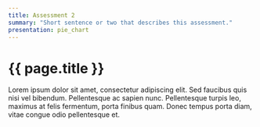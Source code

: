 ```yaml
---
title: Assessment 2
summary: "Short sentence or two that describes this assessment."
presentation: pie_chart
---
```


# {{ page.title }}
Lorem ipsum dolor sit amet, consectetur adipiscing elit. Sed faucibus quis nisi vel bibendum. Pellentesque ac sapien nunc. Pellentesque turpis leo, maximus at felis fermentum, porta finibus quam. Donec tempus porta diam, vitae congue odio pellentesque et.



<script>
$(document).ready(function() {

    var colors = ['#00B016', '#00DC1B', '#FFAB00', '#E30B00', '#B00900'];
    var patterns = pattern.generate(colors);

    var chartData = {
        datasets: [{
            label: '{{ page.title }}',
            data: [40, 23, 25, 10, 2],
            backgroundColor: colors
        }],
        labels: ['A', 'B', 'C', 'D', 'F']
    };

    var ctx = $("#chart");
    var chart = new Chart(ctx, { type: 'pie', data: chartData, options: { responsive: false } });

    var patternSwitch = document.querySelector('#pattern-switch');
    patternSwitch.addEventListener('change', function (e) {
      var fill = (e.currentTarget.checked) ? patterns : colors;
      chart.data.datasets[0].backgroundColor = fill;
      chart.update();
    });
});
</script>
